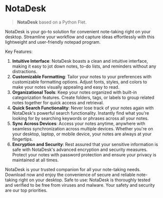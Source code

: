 # NotaDesk
>**NotaDesk** based on a Python Flet.

NotaDesk is your go-to solution for convenient note-taking right on your desktop. Streamline your workflow and capture ideas effortlessly with this lightweight and user-friendly notepad program.

Key Features:
1. **Intuitive Interface**: NotaDesk boasts a clean and intuitive interface, making it easy to jot down notes, to-do lists, and reminders without any distractions.
2. **Customizable Formatting**: Tailor your notes to your preferences with customizable formatting options. Adjust fonts, styles, and colors to make your notes visually appealing and easy to read.
3. **Organizational Tools**: Keep your notes organized with built-in categorization features. Create folders, tags, or labels to group related notes together for quick access and retrieval.
4. **Quick Search Functionality**: Never lose track of your notes again with NotaDesk's powerful search functionality. Instantly find what you're looking for by searching keywords or phrases across all your notes.
5. **Sync Across Devices**: Access your notes anytime, anywhere with seamless synchronization across multiple devices. Whether you're on your desktop, laptop, or mobile device, your notes are always at your fingertips.
6. **Encryption and Security**: Rest assured that your sensitive information is safe with NotaDesk's advanced encryption and security measures. Protect your notes with password protection and ensure your privacy is maintained at all times.

NotaDesk is your trusted companion for all your note-taking needs. Download now and enjoy the convenience of secure and reliable note-taking right on your desktop.
Safe to use: NotaDesk is thoroughly tested and verified to be free from viruses and malware. Your safety and security are our top priorities.
